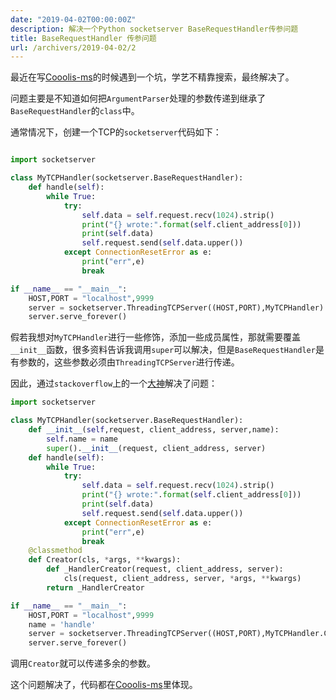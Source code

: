 ```yaml
---
date: "2019-04-02T00:00:00Z"
description: 解决一个Python socketserver BaseRequestHandler传参问题
title: BaseRequestHandler 传参问题
url: /archivers/2019-04-02/2
---
```


最近在写[Cooolis-ms](https://github.com/Rvn0xsy/Cooolis-ms)的时候遇到一个坑，学艺不精靠搜索，最终解决了。

问题主要是不知道如何把`ArgumentParser`处理的参数传递到继承了`BaseRequestHandler`的`class`中。

通常情况下，创建一个TCP的`socketserver`代码如下：

```python

import socketserver

class MyTCPHandler(socketserver.BaseRequestHandler):
    def handle(self):
        while True:
            try:
                self.data = self.request.recv(1024).strip()
                print("{} wrote:".format(self.client_address[0]))
                print(self.data)
                self.request.send(self.data.upper())
            except ConnectionResetError as e:
                print("err",e)
                break

if __name__ == "__main__":
    HOST,PORT = "localhost",9999
    server = socketserver.ThreadingTCPServer((HOST,PORT),MyTCPHandler)
    server.serve_forever() 
```

假若我想对`MyTCPHandler`进行一些修饰，添加一些成员属性，那就需要覆盖`__init__`函数，很多资料告诉我调用`super`可以解决，但是`BaseRequestHandler`是有参数的，这些参数必须由`ThreadingTCPServer`进行传递。

因此，通过`stackoverflow`上的一个[大神](https://stackoverflow.com/questions/6875599/with-python-socketserver-how-can-i-pass-a-variable-to-the-constructor-of-the-han)解决了问题：


```python
import socketserver

class MyTCPHandler(socketserver.BaseRequestHandler):
    def __init__(self,request, client_address, server,name):
        self.name = name
        super().__init__(request, client_address, server)
    def handle(self):
        while True:
            try:
                self.data = self.request.recv(1024).strip()
                print("{} wrote:".format(self.client_address[0]))
                print(self.data)
                self.request.send(self.data.upper())
            except ConnectionResetError as e:
                print("err",e)
                break
    @classmethod
    def Creator(cls, *args, **kwargs):
        def _HandlerCreator(request, client_address, server):
            cls(request, client_address, server, *args, **kwargs)
        return _HandlerCreator

if __name__ == "__main__":
    HOST,PORT = "localhost",9999
    name = 'handle'
    server = socketserver.ThreadingTCPServer((HOST,PORT),MyTCPHandler.Creator(name))
    server.serve_forever()
```

调用`Creator`就可以传递多余的参数。

这个问题解决了，代码都在[Cooolis-ms](https://github.com/Rvn0xsy/Cooolis-ms)里体现。